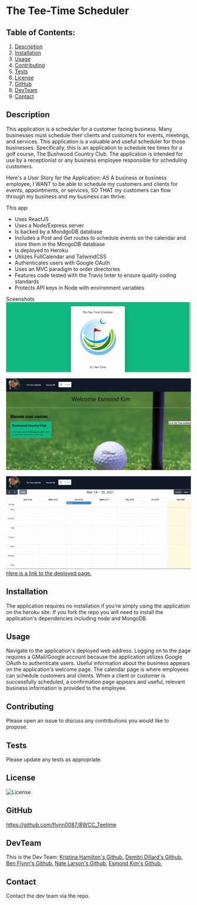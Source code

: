 # The Tee-Time Scheduler

## Table of Contents:

1. [Description](#description)
2. [Installation](#Installation)
3. [Usage](#Usage)
4. [Contributing](#Contributing)
5. [Tests](#Tests)
6. [License](#License)
7. [GitHub](#GitHub)
8. [DevTeam](#DevTeam)
9. [Contact](#Contact)

## Description

This application is a scheduler for a customer facing business. Many businesses must schedule their clients and customers for events, meetings, and services. This application is a valuable and useful scheduler for those businesses. Specifically, this is an application to schedule tee times for a golf course, The Bushwood Country Club. The application is intended for use by a receptionist or any business employee responsible for scheduling customers.

Here's a User Story for the Application:
AS A business or business employee,
I WANT to be able to schedule my customers and clients for events, appointments, or services,
SO THAT my customers can flow through my business and my business can thrive.

This app:

- Uses ReactJS
- Uses a Node/Express server
- Is backed by a MondgoDB database
- Includes a Post and Get routes to schedule events on the calendar and store them in the MongoDB database
- Is deployed to Heroku
- Utilizes FullCalendar and TailwindCSS
- Authenticates users with Google OAuth
- Uses an MVC paradigm to order directories
- Features code tested with the Travis linter to ensure quality coding standards
- Protects API keys in Node with environment variables

Sceenshots
![Here is a screenshot of the Tee Time Scheduler Log On Page.](/client/public/images/logon.jpg)

![Here is a screenshot of the Tee Time Scheduler Welcome Page.](/client/public/images/welcome.jpg)

![Here is a screenshot of the Tee Time Scheduler Calendar Page.](/client/public/images/calendar.jpg)
<br>
[Here is a link to the deployed page.](https://powerful-castle-14067.herokuapp.com/)<br>

## Installation

The application requires no installation if you're simply using the application on the heroku site. If you fork the repo you will need to install the application's dependencies including node and MongoDB.

## Usage

Navigate to the application's deployed web address.
Logging on to the page requires a GMail/Google account because the application utilizes Google OAuth to authenticate users.
Useful information about the business appears on the application's welcome page.
The calendar page is where employees can schedule customers and clients.
When a client or customer is successfully scheduled, a confirmation page appears and useful, relevant business information is provided to the employee.

## Contributing

Please open an issue to discuss any contributions you would like to propose.

## Tests

Please update any tests as appropriate.

## License

![License](https://img.shields.io/badge/License-Apache%202.0-blue.svg)

## GitHub

https://github.com/flynn0087/BWCC_Teetime

## DevTeam
This is the Dev Team:
[Kristina Hamilton's Github.](https://github.com/Kay0s)
[Demitri Dillard's Github.](https://github.com/Meechlouch)
[Ben Flynn's Github.](https://github.com/flynn0087)
[Nate Larson's Github.](https://github.com/ironicminer)
[Esmond Kim's Github.](https://github.com/EsmondKim)

## Contact

Contact the dev team via the repo.



